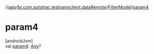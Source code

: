 //[app](../../../index.md)/[br.com.autotrac.testnanoclient.dataRemote](../index.md)/[FilterModel](index.md)/[param4](param4.md)

# param4

[androidJvm]\
val [param4](param4.md): [Any](https://kotlinlang.org/api/latest/jvm/stdlib/kotlin/-any/index.html)?
